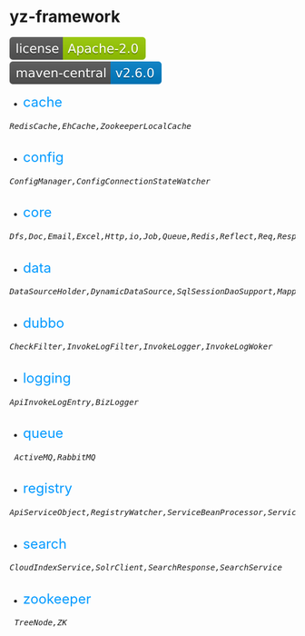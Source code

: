 # yz-framework

![license](https://github.com/leopard5/images-folder/blob/master/license/license_apache2.svg)
![maven](https://github.com/leopard5/images-folder/blob/master/maven/maven.svg)

* <font color=#0099ff size=5>cache</font>
###### <pre>  RedisCache,EhCache,ZookeeperLocalCache</pre>
* <font color=#0099ff size=5>config</font>
###### <pre>  ConfigManager,ConfigConnectionStateWatcher</pre>
* <font color=#0099ff size=5>core</font>
###### <pre>  Dfs,Doc,Email,Excel,Http,io,Job,Queue,Redis,Reflect,Req,Resp,Security,Uniq,Util</pre>
* <font color=#0099ff size=5>data</font>
###### <pre>  DataSourceHolder,DynamicDataSource,SqlSessionDaoSupport,MapperFactory,SqlTimeInterceptor,TransactionHolder</pre>
* <font color=#0099ff size=5>dubbo</font>
###### <pre>  CheckFilter,InvokeLogFilter,InvokeLogger,InvokeLogWoker</pre>
* <font color=#0099ff size=5>logging</font>
###### <pre>  ApiInvokeLogEntry,BizLogger</pre>
* <font color=#0099ff size=5>queue</font>
###### <pre>  ActiveMQ,RabbitMQ</pre>
* <font color=#0099ff size=5>registry</font>
###### <pre>  ApiServiceObject,RegistryWatcher,ServiceBeanProcessor,ServiceMethod,ServiceRegistry,ServiceRegistryCenter</pre>
* <font color=#0099ff size=5>search</font>
###### <pre>  CloudIndexService,SolrClient,SearchResponse,SearchService</pre>
* <font color=#0099ff size=5>zookeeper</font>
###### <pre>  TreeNode,ZK</pre>
